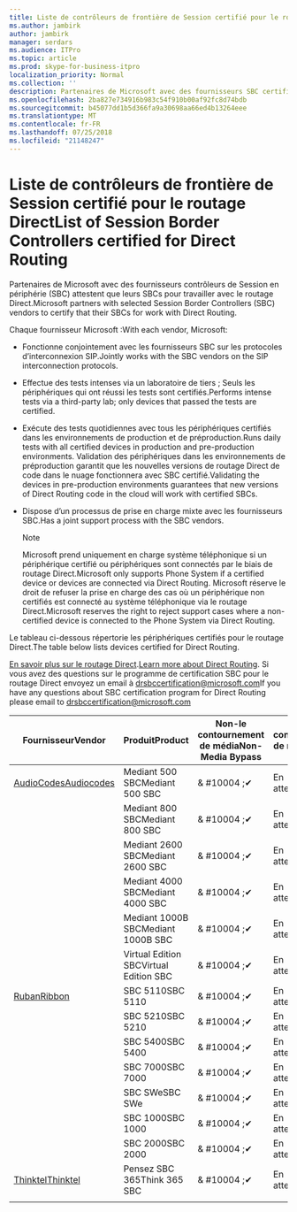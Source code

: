 ```yaml
---
title: Liste de contrôleurs de frontière de Session certifié pour le routage Direct
ms.author: jambirk
author: jambirk
manager: serdars
ms.audience: ITPro
ms.topic: article
ms.prod: skype-for-business-itpro
localization_priority: Normal
ms.collection: ''
description: Partenaires de Microsoft avec des fournisseurs SBC certifié leur SBC pour travailler avec le routage Direct.
ms.openlocfilehash: 2ba827e734916b983c54f910b00af92fc8d74bdb
ms.sourcegitcommit: b45077dd1b5d366fa9a30698aa66ed4b13264eee
ms.translationtype: MT
ms.contentlocale: fr-FR
ms.lasthandoff: 07/25/2018
ms.locfileid: "21148247"
---
```

# <a name="list-of-session-border-controllers-certified-for-direct-routing"></a><span data-ttu-id="3950c-103">Liste de contrôleurs de frontière de Session certifié pour le routage Direct</span><span class="sxs-lookup"><span data-stu-id="3950c-103">List of Session Border Controllers certified for Direct Routing</span></span>

<span data-ttu-id="3950c-104">Partenaires de Microsoft avec des fournisseurs contrôleurs de Session en périphérie (SBC) attestent que leurs SBCs pour travailler avec le routage Direct.</span><span class="sxs-lookup"><span data-stu-id="3950c-104">Microsoft partners with selected Session Border Controllers (SBC) vendors to certify that their SBCs for work with Direct Routing.</span></span> 

<span data-ttu-id="3950c-105">Chaque fournisseur Microsoft :</span><span class="sxs-lookup"><span data-stu-id="3950c-105">With each vendor, Microsoft:</span></span> 

- <span data-ttu-id="3950c-106">Fonctionne conjointement avec les fournisseurs SBC sur les protocoles d’interconnexion SIP.</span><span class="sxs-lookup"><span data-stu-id="3950c-106">Jointly works with the SBC vendors on the SIP interconnection protocols.</span></span>
- <span data-ttu-id="3950c-107">Effectue des tests intenses via un laboratoire de tiers ; Seuls les périphériques qui ont réussi les tests sont certifiés.</span><span class="sxs-lookup"><span data-stu-id="3950c-107">Performs intense tests via a third-party lab; only devices that passed the tests are certified.</span></span> 
- <span data-ttu-id="3950c-108">Exécute des tests quotidiennes avec tous les périphériques certifiés dans les environnements de production et de préproduction.</span><span class="sxs-lookup"><span data-stu-id="3950c-108">Runs daily tests with all certified devices in production and pre-production environments.</span></span> <span data-ttu-id="3950c-109">Validation des périphériques dans les environnements de préproduction garantit que les nouvelles versions de routage Direct de code dans le nuage fonctionnera avec SBC certifié.</span><span class="sxs-lookup"><span data-stu-id="3950c-109">Validating the devices in pre-production environments guarantees that new versions of Direct Routing code in the cloud will work with certified SBCs.</span></span> 
- <span data-ttu-id="3950c-110">Dispose d’un processus de prise en charge mixte avec les fournisseurs SBC.</span><span class="sxs-lookup"><span data-stu-id="3950c-110">Has a joint support process with the SBC vendors.</span></span>
 

  > [!NOTE]
  > <span data-ttu-id="3950c-111">Microsoft prend uniquement en charge système téléphonique si un périphérique certifié ou périphériques sont connectés par le biais de routage Direct.</span><span class="sxs-lookup"><span data-stu-id="3950c-111">Microsoft only supports Phone System if a certified device or devices are connected via Direct Routing.</span></span> <span data-ttu-id="3950c-112">Microsoft réserve le droit de refuser la prise en charge des cas où un périphérique non certifiés est connecté au système téléphonique via le routage Direct.</span><span class="sxs-lookup"><span data-stu-id="3950c-112">Microsoft reserves the right to reject support cases where a non-certified device is connected to the Phone System via Direct Routing.</span></span> 

<span data-ttu-id="3950c-113">Le tableau ci-dessous répertorie les périphériques certifiés pour le routage Direct.</span><span class="sxs-lookup"><span data-stu-id="3950c-113">The table below lists devices certified for Direct Routing.</span></span> 

<span data-ttu-id="3950c-114">[En savoir plus sur le routage Direct](https://aka.ms/dr).</span><span class="sxs-lookup"><span data-stu-id="3950c-114">[Learn more about Direct Routing](https://aka.ms/dr).</span></span> <span data-ttu-id="3950c-115">Si vous avez des questions sur le programme de certification SBC pour le routage Direct envoyez un email à drsbccertification@microsoft.com</span><span class="sxs-lookup"><span data-stu-id="3950c-115">If you have any questions about SBC certification program for Direct Routing please email to drsbccertification@microsoft.com</span></span>


|<span data-ttu-id="3950c-116">Fournisseur</span><span class="sxs-lookup"><span data-stu-id="3950c-116">Vendor</span></span>  |<span data-ttu-id="3950c-117">Produit</span><span class="sxs-lookup"><span data-stu-id="3950c-117">Product</span></span>  |<span data-ttu-id="3950c-118">Non-le contournement de média</span><span class="sxs-lookup"><span data-stu-id="3950c-118">Non-Media Bypass</span></span>  |<span data-ttu-id="3950c-119">Le contournement de média</span><span class="sxs-lookup"><span data-stu-id="3950c-119">Media Bypass</span></span>  |<span data-ttu-id="3950c-120">Version du logiciel</span><span class="sxs-lookup"><span data-stu-id="3950c-120">Software Version</span></span>|
|---------|---------|---------|---------|---------|
|[<span data-ttu-id="3950c-121">AudioCodes</span><span class="sxs-lookup"><span data-stu-id="3950c-121">Audiocodes</span></span>](https://www.audiocodes.com/solutions-products/products/products-for-microsoft-365/sbcs-media-gateways)    |   <span data-ttu-id="3950c-122">Mediant 500 SBC</span><span class="sxs-lookup"><span data-stu-id="3950c-122">Mediant 500 SBC</span></span>       |    <span data-ttu-id="3950c-123">& #10004 ;</span><span class="sxs-lookup"><span data-stu-id="3950c-123">&#10004;</span></span>     |    <span data-ttu-id="3950c-124">En attente</span><span class="sxs-lookup"><span data-stu-id="3950c-124">Pending</span></span>      |     <span data-ttu-id="3950c-125">7.20A.200.055</span><span class="sxs-lookup"><span data-stu-id="3950c-125">7.20A.200.055</span></span>     |
|  |   <span data-ttu-id="3950c-126">Mediant 800 SBC</span><span class="sxs-lookup"><span data-stu-id="3950c-126">Mediant 800 SBC</span></span>       |    <span data-ttu-id="3950c-127">& #10004 ;</span><span class="sxs-lookup"><span data-stu-id="3950c-127">&#10004;</span></span>      |     <span data-ttu-id="3950c-128">En attente</span><span class="sxs-lookup"><span data-stu-id="3950c-128">Pending</span></span>    |      <span data-ttu-id="3950c-129">7.20A.200.055</span><span class="sxs-lookup"><span data-stu-id="3950c-129">7.20A.200.055</span></span>    |
|     |      <span data-ttu-id="3950c-130">Mediant 2600 SBC</span><span class="sxs-lookup"><span data-stu-id="3950c-130">Mediant 2600 SBC</span></span>    |     <span data-ttu-id="3950c-131">& #10004 ;</span><span class="sxs-lookup"><span data-stu-id="3950c-131">&#10004;</span></span>     |    <span data-ttu-id="3950c-132">En attente</span><span class="sxs-lookup"><span data-stu-id="3950c-132">Pending</span></span>     |    <span data-ttu-id="3950c-133">7.20A.200.055</span><span class="sxs-lookup"><span data-stu-id="3950c-133">7.20A.200.055</span></span>      |
|     |   <span data-ttu-id="3950c-134">Mediant 4000 SBC</span><span class="sxs-lookup"><span data-stu-id="3950c-134">Mediant 4000 SBC</span></span>       |     <span data-ttu-id="3950c-135">& #10004 ;</span><span class="sxs-lookup"><span data-stu-id="3950c-135">&#10004;</span></span>     |    <span data-ttu-id="3950c-136">En attente</span><span class="sxs-lookup"><span data-stu-id="3950c-136">Pending</span></span>     |    <span data-ttu-id="3950c-137">7.20A.200.055</span><span class="sxs-lookup"><span data-stu-id="3950c-137">7.20A.200.055</span></span>      |
|     |    <span data-ttu-id="3950c-138">Mediant 1000B SBC</span><span class="sxs-lookup"><span data-stu-id="3950c-138">Mediant 1000B  SBC</span></span>   |    <span data-ttu-id="3950c-139">& #10004 ;</span><span class="sxs-lookup"><span data-stu-id="3950c-139">&#10004;</span></span>      |  <span data-ttu-id="3950c-140">En attente</span><span class="sxs-lookup"><span data-stu-id="3950c-140">Pending</span></span>       |    <span data-ttu-id="3950c-141">7.20A.200.055</span><span class="sxs-lookup"><span data-stu-id="3950c-141">7.20A.200.055</span></span>   |
|     |   <span data-ttu-id="3950c-142">Virtual Edition SBC</span><span class="sxs-lookup"><span data-stu-id="3950c-142">Virtual Edition SBC</span></span>    |   <span data-ttu-id="3950c-143">& #10004 ;</span><span class="sxs-lookup"><span data-stu-id="3950c-143">&#10004;</span></span>   |<span data-ttu-id="3950c-144">En attente</span><span class="sxs-lookup"><span data-stu-id="3950c-144">Pending</span></span>         |     <span data-ttu-id="3950c-145">7.20A.200.055</span><span class="sxs-lookup"><span data-stu-id="3950c-145">7.20A.200.055</span></span>     |
|[<span data-ttu-id="3950c-146">Ruban</span><span class="sxs-lookup"><span data-stu-id="3950c-146">Ribbon</span></span>](https://ribboncommunications.com/solutions/enterprise-solutions/microsoft-skype-business)     | <span data-ttu-id="3950c-147">SBC 5110</span><span class="sxs-lookup"><span data-stu-id="3950c-147">SBC 5110</span></span>    |    <span data-ttu-id="3950c-148">& #10004 ;</span><span class="sxs-lookup"><span data-stu-id="3950c-148">&#10004;</span></span>      |   <span data-ttu-id="3950c-149">En attente</span><span class="sxs-lookup"><span data-stu-id="3950c-149">Pending</span></span>      |     <span data-ttu-id="3950c-150">V6.2</span><span class="sxs-lookup"><span data-stu-id="3950c-150">V6.2</span></span>     |
|     |<span data-ttu-id="3950c-151">SBC 5210</span><span class="sxs-lookup"><span data-stu-id="3950c-151">SBC 5210</span></span>     |     <span data-ttu-id="3950c-152">& #10004 ;</span><span class="sxs-lookup"><span data-stu-id="3950c-152">&#10004;</span></span>     |    <span data-ttu-id="3950c-153">En attente</span><span class="sxs-lookup"><span data-stu-id="3950c-153">Pending</span></span>     |    <span data-ttu-id="3950c-154">V6.2</span><span class="sxs-lookup"><span data-stu-id="3950c-154">V6.2</span></span>      |
|     | <span data-ttu-id="3950c-155">SBC 5400</span><span class="sxs-lookup"><span data-stu-id="3950c-155">SBC 5400</span></span>     |    <span data-ttu-id="3950c-156">& #10004 ;</span><span class="sxs-lookup"><span data-stu-id="3950c-156">&#10004;</span></span>  |    <span data-ttu-id="3950c-157">En attente</span><span class="sxs-lookup"><span data-stu-id="3950c-157">Pending</span></span>     |   <span data-ttu-id="3950c-158">V6.2</span><span class="sxs-lookup"><span data-stu-id="3950c-158">V6.2</span></span>    |
|     |<span data-ttu-id="3950c-159">SBC 7000</span><span class="sxs-lookup"><span data-stu-id="3950c-159">SBC 7000</span></span>     |     <span data-ttu-id="3950c-160">& #10004 ;</span><span class="sxs-lookup"><span data-stu-id="3950c-160">&#10004;</span></span>  |    <span data-ttu-id="3950c-161">En attente</span><span class="sxs-lookup"><span data-stu-id="3950c-161">Pending</span></span>     |    <span data-ttu-id="3950c-162">V6.2</span><span class="sxs-lookup"><span data-stu-id="3950c-162">V6.2</span></span>      |
|     | <span data-ttu-id="3950c-163">SBC SWe</span><span class="sxs-lookup"><span data-stu-id="3950c-163">SBC SWe</span></span>  |   <span data-ttu-id="3950c-164">& #10004 ;</span><span class="sxs-lookup"><span data-stu-id="3950c-164">&#10004;</span></span>    |    <span data-ttu-id="3950c-165">En attente</span><span class="sxs-lookup"><span data-stu-id="3950c-165">Pending</span></span>     |    <span data-ttu-id="3950c-166">V6.2</span><span class="sxs-lookup"><span data-stu-id="3950c-166">V6.2</span></span>      |
|     |<span data-ttu-id="3950c-167">SBC 1000</span><span class="sxs-lookup"><span data-stu-id="3950c-167">SBC 1000</span></span>   |     <span data-ttu-id="3950c-168">& #10004 ;</span><span class="sxs-lookup"><span data-stu-id="3950c-168">&#10004;</span></span>   |     <span data-ttu-id="3950c-169">En attente</span><span class="sxs-lookup"><span data-stu-id="3950c-169">Pending</span></span>    |    <span data-ttu-id="3950c-170">V7.0.2</span><span class="sxs-lookup"><span data-stu-id="3950c-170">V7.0.2</span></span>   |<span data-ttu-id="3950c-171">& #10004 ;</span><span class="sxs-lookup"><span data-stu-id="3950c-171">&#10004;</span></span> 
|     | <span data-ttu-id="3950c-172">SBC 2000</span><span class="sxs-lookup"><span data-stu-id="3950c-172">SBC 2000</span></span>    |     <span data-ttu-id="3950c-173">& #10004 ;</span><span class="sxs-lookup"><span data-stu-id="3950c-173">&#10004;</span></span>   |    <span data-ttu-id="3950c-174">En attente</span><span class="sxs-lookup"><span data-stu-id="3950c-174">Pending</span></span>     |    <span data-ttu-id="3950c-175">V7.0.2</span><span class="sxs-lookup"><span data-stu-id="3950c-175">V7.0.2</span></span>      |
|[<span data-ttu-id="3950c-176">Thinktel</span><span class="sxs-lookup"><span data-stu-id="3950c-176">Thinktel</span></span>](https://www.thinktel.ca/services/think-365/think-365-overview/)     |    <span data-ttu-id="3950c-177">Pensez SBC 365</span><span class="sxs-lookup"><span data-stu-id="3950c-177">Think 365 SBC</span></span>      |  <span data-ttu-id="3950c-178">& #10004 ;</span><span class="sxs-lookup"><span data-stu-id="3950c-178">&#10004;</span></span>       |    <span data-ttu-id="3950c-179">En attente</span><span class="sxs-lookup"><span data-stu-id="3950c-179">Pending</span></span>     |   <span data-ttu-id="3950c-180">VERSION 1.4</span><span class="sxs-lookup"><span data-stu-id="3950c-180">V1.4</span></span>       |
|     |         |         |         |         |
